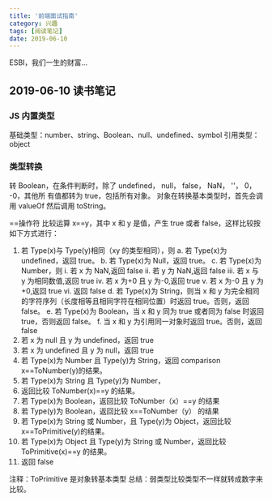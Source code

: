 ```yaml
---
title: '前端面试指南'
category: 兴趣
tags: [阅读笔记]
date: 2019-06-10
---
```


ESBI，我们一生的财富...

<!-- more -->

## 2019-06-10 读书笔记

### JS 内置类型

基础类型：number、string、Boolean、null、undefined、symbol
引用类型：object

### 类型转换

转 Boolean，在条件判断时，除了 undefined， null， false， NaN， ''， 0， -0，其他所 有值都转为 true，包括所有对象。
对象在转换基本类型时，首先会调用 valueOf 然后调用 toString。

==操作符
比较运算 x==y，其中 x 和 y 是值，产生 true 或者 false，这样比较按如下方式进行：

1. 若 Type(x)与 Type(y)相同（xy 的类型相同），则
   a. 若 Type(x)为 undefined，返回 true。
   b. 若 Type(x)为 Null，返回 true。
   c. 若 Type(x)为 Number，则
   i. 若 x 为 NaN,返回 false
   ii. 若 y 为 NaN,返回 false
   iii. 若 x 与 y 为相同数值,返回 true
   iv. 若 x 为+0 且 y 为-0,返回 true
   v. 若 x 为-0 且 y 为+0,返回 true
   vi. 返回 false
   d. 若 Type(x)为 String，则当 x 和 y 为完全相同的字符序列（长度相等且相同字符在相同位置）时返回 true。否则，返回 false。
   e. 若 Type(x)为 Boolean，当 x 和 y 同为 true 或者同为 false 时返回 true，否则返回 false。
   f. 当 x 和 y 为引用同一对象时返回 true。否则，返回 false
2. 若 x 为 null 且 y 为 undefined，返回 true
3. 若 x 为 undefined 且 y 为 null，返回 true
4. 若 Type(x)为 Number 且 Type(y)为 String，返回 comparison x==ToNumber(y)的结果。
5. 若 Type(x)为 String 且 Type(y)为 Number，
6. 返回比较 ToNumber(x)==y 的结果。
7. 若 Type(x)为 Boolean，返回比较 ToNumber（x）==y 的结果
8. 若 Type(y)为 Boolean，返回比较 x==ToNumber（y） 的结果
9. 若 Type(x)为 String 或 Number，且 Type(y)为 Object，返回比较 x==ToPrimitive(y)的结果。
10. 若 Type(x)为 Object 且 Type(y)为 String 或 Number，返回比较 ToPrimitive(x)==y 的结果。
11. 返回 false

注释：ToPrimitive 是对象转基本类型
总结：弱类型比较类型不一样就转成数字来比较。
